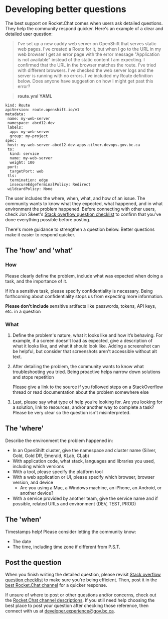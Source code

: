 # Developing better questions

The best support on Rocket.Chat comes when users ask detailed questions. They help the community respond quicker. Here's an example of a clear and detailed user question:

> I've set up a new caddy web server on OpenShift that serves static web pages. I've created a Route for it, but when I go to the URL in my web browser I get an error page with the error message "Application is not available" instead of the static content I am expecting. I confirmed that the URL in the browser matches the route. I've tried with different browsers. I've checked the web server logs and the server is running with no errors. I've included my Route definition below. Does anyone have suggestion on how I might get past this error?


> **route.yml YAML**

    kind: Route
    apiVersion: route.openshift.io/v1
    metadata:
     name: my-web-server
     namespace: abcd12-dev
     labels:
      app: my-web-server
      group: my-project
    spec:
     host: my-web-server-abcd12-dev.apps.silver.devops.gov.bc.ca
     to:
      kind: service
      name: my-web-server
      weight: 100
     port:
      targetPort: web
     tls:
      termination: edge
      insecureEdgeTerminalPolicy: Redirect
     wildcardPolicy: None

The user includes the where, when, what, and how of an issue. The community wants to know what they expected, what happened, and in what environment the problem happened. Before connecting with other users, check Jon Skeet's [Stack overflow question checklist](https://codeblog.jonskeet.uk/2012/11/24/stack-overflow-question-checklist/) to confirm that you've done everything possible before posting.

There's more guidance to strengthen a question below. Better questions make it easier to respond quicker.

## The 'how' and 'what'

### How

Please clearly define the problem, include what was expected when doing a task, and the importance of it.

If it’s a sensitive task, please specify confidentiality is necessary. Being forthcoming about confidentiality stops us from expecting more information.  

**Please don’t include** sensitive artifacts like passwords, tokens, API keys, etc. in a question

### What

1. Define the problem's nature, what it looks like and how it’s behaving. For example, if a screen doesn’t load as expected, give a description of what it looks like, and what it should look like. Adding a screenshot can be helpful, but consider that screenshots aren't accessible without alt text.  

2. After detailing the problem, the community wants to know what troubleshooting you tried. Being proactive helps narrow down solutions and stops repetition

    Please give a link to the source if you followed steps on a StackOverflow thread or read documentation about the problem somewhere else

3. Last, please say what type of help you’re looking for. Are you looking for a solution, link to resources, and/or another way to complete a task? Please be very clear so the question isn't misinterpreted.
   
## The 'where'

Describe the environment the problem happened in: 

- In an OpenShift cluster, give the namespace and cluster name (Silver, Gold, Gold DR, Emerald, KLab, CLab)
- With  application code, what stack, languages and libraries you used, including which versions
- With a tool, please specify the platform tool
- With a web application or UI, please specify which browser, browser version, and device
     - Are you using a Mac, a Windows machine, an iPhone, an Android, or another device?
- With a service provided by another team, give the service name and if possible, related URLs and environment (DEV, TEST, PROD)

## The 'when'

 Timestamps help! Please consider letting the community know:
 
- The date
- The time, including time zone if different from P.S.T. 


## Post the question

When you finish writing the detailed question, please revisit [Stack overflow question checklist](https://codeblog.jonskeet.uk/2012/11/24/stack-overflow-question-checklist/) to make sure you're being efficient. Then, post it in the [best Rocket.Chat channel](https://developer.gov.bc.ca/docs/default/component/bc-developer-guide/rocketchat/rocketchat-channel-descriptions/) for a quicker response.

If unsure of where to post or other questions and/or concerns, check out the [Rocket.Chat channel descriptions](https://developer.gov.bc.ca/docs/default/component/bc-developer-guide/rocketchat/rocketchat-channel-descriptions/). If you still need help choosing the best place to post your question after checking those reference, then connect with us at developer.experience@gov.bc.ca.
